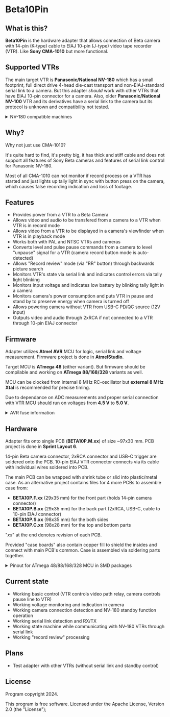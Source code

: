 # Beta10Pin

## What is this?

**Beta10Pin** is the hardware adapter that allows connection of Beta camera with 14-pin (K-type) cable to EIAJ 10-pin (J-type) video tape recorder (VTR). Like **Sony CMA-1010** but more functional.

## Supported VTRs

The main target VTR is **Panasonic/National NV-180** which has a small footprint, full direct drive 4-head die-cast transport and non-EIAJ-standard serial link to a camera. But this adapter *should* work with other VTRs that have EIAJ 10-pin connector for a camera. Also, older **Panasonic/National NV-100** VTR and its derivatives have a serial link to the camera but its protocol is unknown and compatibility not tested.
<details>
<summary>NV-180 compatible machines</summary>

**Panasonic NV-180** had several upgraded models...

- **Panasonic AG-2400** (same NV-180 put in "professional" line of products)
- **Panasonic PV-8000** (upgraded model with stereo linear sound and more tape speeds)
- **Panasonic PV-9000** (upgraded yet again with Hi-Fi stereo sound)

...and rebranded variants from other manufacturers:

- **Bauer/Bosch VRP 30** (rebranded NV-180)
- **Blaupunkt RTX-260** (rebranded NV-180)
- **Canon VR-30** (rebranded PV-8000)
- **Canon VR-40** (rebranded PV-9000)
- **Curtis-Mathes KV-773** (rebranded PV-9000)
- **Grundig VS 120** (rebranded NV-180)
- **Magnavox Escort XD (VR8454)** (rebranded PV-8000)
- **Magnavox Escort XHD (VR8455)** (rebranded PV-9000)
- **Olympus VC-104** (rebranded NV-180)
- **Olympus VC-105** (rebranded PV-8000)
- **Olympus VC-106** (rebranded PV-9000)
- **Philips VR6711** (rebranded NV-180)
- **Quasar VP-5741XQ** (rebranded PV-8000)
- **Quasar VP-5748XE** (rebranded PV-9000)
- **Sylvania VC-4512** (rebranded PV-8000)

...and probably more

</details>

## Why?

Why not just use CMA-1010?

It's quite hard to find, it's pretty big, it has thick and stiff cable and does not support all features of Sony Beta cameras and features of serial link control for Panasonic NV-180.

Most of all CMA-1010 can not monitor if record process on a VTR has started and just lights up tally light in sync with button press on the camera, which causes false recording indication and loss of footage.

## Features

- Provides power from a VTR to a Beta Camera
- Allows video and audio to be transfered from a camera to a VTR when VTR is in record mode
- Allows video from a VTR to be displayed in a camera's viewfinder when VTR is in playback mode
- Works both with PAL and NTSC VTRs and cameras
- Converts level and pulse pause commands from a camera to level "unpause" signal for a VTR (camera record button mode is auto-detected)
- Allows "Record review" mode (via "RR" button) through backwards picture search
- Monitors VTR's state via serial link and indicates control errors via tally light blinking
- Monitors input voltage and indicates low battery by blinking tally light in a camera
- Monitors camera's power consumption and puts VTR in pause and stand by to preserve energy when camera is turned off
- Allows powering camera without VTR from USB-C PD/QC source (12V input)
- Outputs video and audio through 2xRCA if not connected to a VTR through 10-pin EIAJ connector

## Firmware

Adapter utilizes **Atmel AVR** MCU for logic, serial link and voltage measurement. Firmware project is done in **AtmelStudio**.

Target MCU is **ATmega 48** (either variant). But firmware should be compilable and working on **ATmega 88/168/328** variants as well.

MCU can be clocked from internal 8 MHz RC-oscillator but **external 8 MHz Xtal** is recommended for precise timing.

Due to dependance on ADC measurements and proper serial connection with VTR MCU should run on voltages from **4.5 V** to **5.0 V**.

<details>
<summary>AVR fuse information</summary>

Fuses for **ATmega48P** with *8 MHz Xtal*:
- **SUT0** = 0
- **CKSEL3** = 0
- **SPIEN** = 0
- **EESAVE** = 0
- all other at "1"

In hex form:
- low byte: **0xE7**
- high byte: **0xD7**
- extended byte: **0xFF**

For **ATmega328P** with *internal RC generator*:
- **SUT1** = 0
- **SUT0** = 0
- **CKSEL3** = 0
- **CKSEL2** = 0
- **CKSEL0** = 0
- **SPIEN** = 0
- **EESAVE** = 0
- **BODLEVEL1** = 0
- **BODLEVEL0** = 0
- all other at "1"

In hex form:
- low byte: **0xC2**
- high byte: **0xD7**
- extended byte: **0xFC**
</details>

## Hardware

Adapter fits onto single PCB (**BETA10P.M.xx**) of size ~97x30 mm. PCB project is done in **Sprint Layout 6**.

14-pin Beta camera connector, 2xRCA connector and USB-C trigger are soldered onto the PCB. 10-pin EIAJ VTR connector connects via its cable with individual wires soldered into PCB.

The main PCB can be wrapped with shrink tube or slid into plastic/metal case. As an alternative project contains files for 4 more PCBs to assemble case from:
- **BETA10P.F.xx** (29x35 mm) for the front part (holds 14-pin camera connector)
- **BETA10P.B.xx** (29x35 mm) for the back part (2xRCA, USB-C, cable to 10-pin EIAJ connector)
- **BETA10P.S.xx** (98x35 mm) for the both sides
- **BETA10P.C.xx** (98x28 mm) for the top and bottom parts

"*xx*" at the end denotes revision of each PCB.

Provided "case boards" also contain copper fill to shield the insides and connect with main PCB's common. Case is assembled via soldering parts together.

<details>
<summary>Pinout for ATmega 48/88/168/328 MCU in SMD packages</summary>

Power supply:
- **pin 4** *(VCC)*: +5 V supply
- **pin 6** *(VCC)*: +5 V supply
- **pin 18** *(AVCC)*: +5 V supply (ADC and BOD)
- **pin 3** *(GND)*: 0 V (common)
- **pin 5** *(GND)*: 0 V (common)
- **pin 21** *(GND)*: 0 V (common)

Clock input:
- **pin 7** *(PB6)*: 8.0 MHz Xtal
- **pin 8** *(PB7)*: 8.0 MHz Xtal

Voltage monitor:
- **pin 23** *(PC0)*: (input) ADC pin for ***input 12V*** monitoring
- **pin 24** *(PC1)*: (input) ADC pin for output ***camera power*** monitoring

VTR I/O:
- **pin 12** *(PB0)*: (input) video in/out ***direction*** (linked with EIAJ J-type pin 1)
- **pin 9** *(PD5)*: (output) ***pause*** command (linked with EIAJ J-type pin 6)
- **pin 10** *(PD6)*: (output) ***standby*** control (linked with EIAJ J-type pin 5)
- **pin 11** *(PD7)*: (input) serial link ***clock*** (linked with EIAJ J-type pin 4)
- **pin 31** *(PD1)*: (input/output) serial link ***data*** (linked with EIAJ J-type pin 3)

Camera I/O:
- **pin 1** *(PD3)*: (input) record ***pause*** (linked with Beta K-type pin 5)
- **pin 32** *(PD2)*: (input) record ***review*** (linked with Beta K-type pin 8)
- **pin 30** *(PD0)*: (output) ***tally*** light (linked with Beta K-type pin 6)
- **pin 2** *(PD4)*: (output) video ***direction control*** (linked with Beta K-type pin 3)

Relay control:
- **pin 13** *(PB1)*: (output) video ***direction switch*** control

Debug signals:
- **pin 17** *(PB5)*: (output) ***record*** active (solid)/***error*** code (blink)
- **pin 16** *(PB4)*: (output) FW ***heartbeat*** indicator
- **pin 15** *(PB3)*: (output) serial ***transmission indicator***
- **pin 14** *(PB2)*: (output) camera ***power consumption PWM***

</details>

## Current state

- Working basic control (VTR controls video path relay, camera controls pause line to VTR)
- Working voltage monitoring and indication in camera
- Working camera connection detection and NV-180 standby function operation
- Working serial link detection and RX/TX
- Working state machine while communicating with NV-180 VTRs through serial link
- Working "record review" processing

## Plans

- Test adapter with other VTRs (without serial link and standby control)

## License
Program copyright 2024.

This program is free software.
Licensed under the Apache License, Version 2.0 (the "License");
